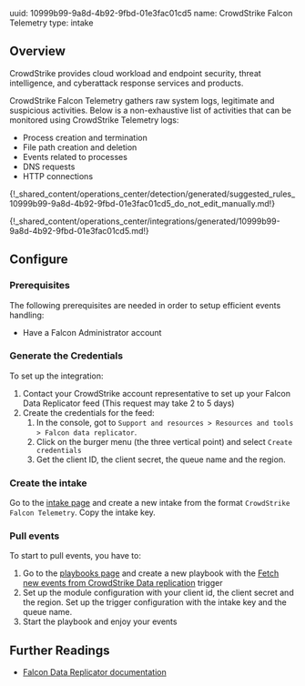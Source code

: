 uuid: 10999b99-9a8d-4b92-9fbd-01e3fac01cd5
name: CrowdStrike Falcon Telemetry
type: intake

## Overview

CrowdStrike provides cloud workload and endpoint security, threat intelligence, and cyberattack response services and products.

CrowdStrike Falcon Telemetry gathers raw system logs, legitimate and suspicious activities. Below is a non-exhaustive list of activities that can be monitored using CrowdStrike Telemetry logs:

- Process creation and termination
- File path creation and deletion
- Events related to processes
- DNS requests
- HTTP connections

{!_shared_content/operations_center/detection/generated/suggested_rules_10999b99-9a8d-4b92-9fbd-01e3fac01cd5_do_not_edit_manually.md!}

{!_shared_content/operations_center/integrations/generated/10999b99-9a8d-4b92-9fbd-01e3fac01cd5.md!}

## Configure


### Prerequisites
The following prerequisites are needed in order to setup efficient events handling:

- Have a Falcon Administrator account

### Generate the Credentials

To set up the integration:

1. Contact your CrowdStrike account representative to set up your Falcon Data Replicator feed (This request may take 2 to 5 days)
2. Create the credentials for the feed:
   1. In the console, got to `Support and resources > Resources and tools > Falcon data replicator`.
   2. Click on the burger menu (the three vertical point) and select `Create credentials`
   3. Get the client ID, the client secret, the queue name and the region.


### Create the intake

Go to the [intake page](https://app.sekoia.io/operations/intakes) and create a new intake from the format `CrowdStrike Falcon Telemetry`. Copy the intake key.


### Pull events

To start to pull events, you have to:

1. Go to the [playbooks page](https://app.sekoia.io/operations/playbooks) and create a new playbook with the [Fetch new events from CrowdStrike Data replication](../../../automate/library/crowdstrike.md) trigger
2. Set up the module configuration with your client id, the client secret and the region. Set up the trigger configuration with the intake key and the queue name.
3. Start the playbook and enjoy your events

## Further Readings

- [Falcon Data Replicator documentation](https://falcon.eu-1.crowdstrike.com/documentation/9/falcon-data-replicator#falcon-data-replicator-setup)
